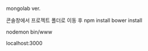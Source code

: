 <!-- 폴더 내의 DB파일 넣기. -->
mongolab ver.

<!-- 실행법 -->
콘솔창에서 프로젝트 폴더로 이동 후
npm install
bower install

nodemon bin/www

<!-- 접속 URL-->
localhost:3000


